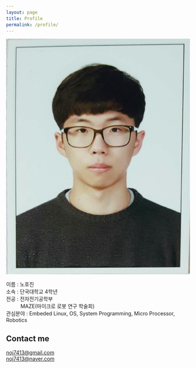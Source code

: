 ```yaml
---
layout: page
title: Profile
permalink: /profile/
---
```


<div class="site-avatar">
  <img src="../images/profile_picture.jpg">
</div>

이름 : 노호진   
소속 : 단국대학교 4학년   
전공 : 전자전기공학부   
&nbsp; &nbsp; &nbsp; &nbsp; &nbsp; MAZE(마이크로 로봇 연구 학술회)   
관심분야 : Embeded Linux, OS, System Programming, Micro Processor, Robotics

## Contact me

noj7413@gmail.com   
noj7413@naver.com
